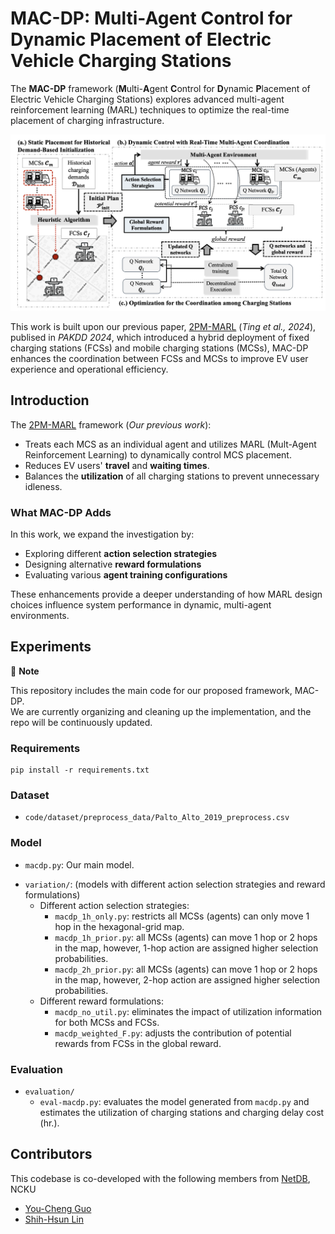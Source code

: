 # MAC-DP: Multi-Agent Control for Dynamic Placement of Electric Vehicle Charging Stations

The **MAC-DP** framework (**M**ulti-**A**gent **C**ontrol for **D**ynamic **P**lacement of Electric Vehicle Charging Stations) explores advanced multi-agent reinforcement learning (MARL) techniques to optimize the real-time placement of charging infrastructure.

![Framework](figure/framework.png)

This work is built upon our previous paper, [2PM-MARL](https://link.springer.com/chapter/10.1007/978-981-97-2262-4_23) (*Ting et al., 2024*), publised in *PAKDD 2024*, which introduced a hybrid deployment of fixed charging stations (FCSs) and mobile charging stations (MCSs), MAC-DP enhances the coordination between FCSs and MCSs to improve EV user experience and operational efficiency.



## Introduction

The [2PM-MARL](https://link.springer.com/chapter/10.1007/978-981-97-2262-4_23) framework (*Our previous work*):
- Treats each MCS as an individual agent and utilizes MARL (Mult-Agent Reinforcement Learning) to dynamically control MCS placement.
- Reduces EV users' **travel** and **waiting times**.
- Balances the **utilization** of all charging stations to prevent unnecessary idleness.


### What MAC-DP Adds

In this work, we expand the investigation by:
- Exploring different **action selection strategies**
- Designing alternative **reward formulations**
- Evaluating various **agent training configurations**

These enhancements provide a deeper understanding of how MARL design choices influence system performance in dynamic, multi-agent environments.


## Experiments

📌 **Note**

This repository includes the main code for our proposed framework, MAC-DP.  
We are currently organizing and cleaning up the implementation, and the repo will be continuously updated.   

### Requirements
```
pip install -r requirements.txt
```

### Dataset
* `code/dataset/preprocess_data/Palto_Alto_2019_preprocess.csv`

### Model
* `macdp.py`: Our main model.
- `variation/`: (models with different action selection strategies and reward formulations)
    - Different action selection strategies:
        * `macdp_1h_only.py`: restricts all MCSs (agents) can only move 1 hop in the hexagonal-grid map.
        * `macdp_1h_prior.py`: all MCSs (agents) can move 1 hop or 2 hops in the map, however, 1-hop action are assigned higher selection probabilities.
        * `macdp_2h_prior.py`: all MCSs (agents) can move 1 hop or 2 hops in the map, however, 2-hop action are assigned higher selection probabilities.
    - Different reward formulations:
        * `macdp_no_util.py`: eliminates the impact of utilization information for both MCSs and FCSs.
        * `macdp_weighted_F.py`: adjusts the contribution of potential rewards from FCSs in the global reward.

### Evaluation
* `evaluation/`
    * `eval-macdp.py`: evaluates the model generated from `macdp.py` and estimates the utilization of charging stations and charging delay cost (hr.).


## Contributors
This codebase is co-developed with the following members from [NetDB](https://ncku-ccs.github.io/netdb-web/), NCKU
- [You-Cheng Guo](https://github.com/ecfack)
- [Shih-Hsun Lin](https://github.com/ShlinBrian)